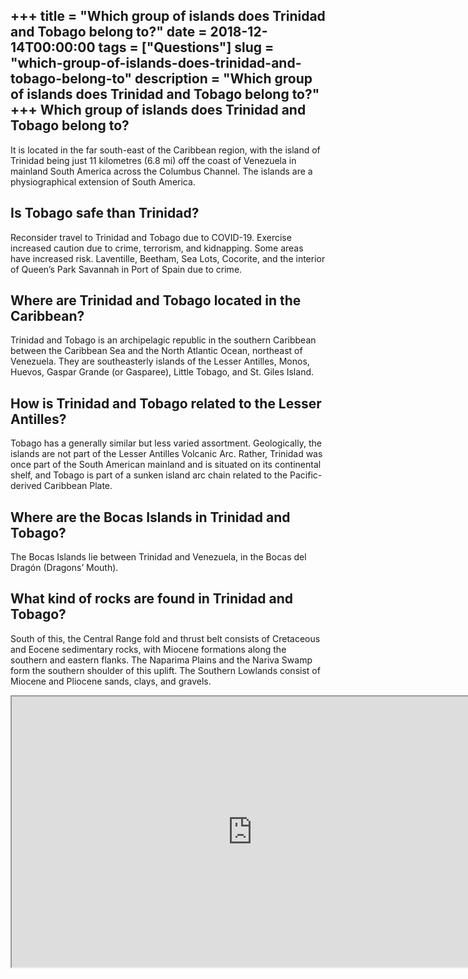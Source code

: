 +++
title = "Which group of islands does Trinidad and Tobago belong to?"
date = 2018-12-14T00:00:00
tags = ["Questions"]
slug = "which-group-of-islands-does-trinidad-and-tobago-belong-to"
description = "Which group of islands does Trinidad and Tobago belong to?"
+++
Which group of islands does Trinidad and Tobago belong to?
----------------------------------------------------------

It is located in the far south-east of the Caribbean region, with the island of Trinidad being just 11 kilometres (6.8 mi) off the coast of Venezuela in mainland South America across the Columbus Channel. The islands are a physiographical extension of South America.

Is Tobago safe than Trinidad?
-----------------------------

Reconsider travel to Trinidad and Tobago due to COVID-19. Exercise increased caution due to crime, terrorism, and kidnapping. Some areas have increased risk. Laventille, Beetham, Sea Lots, Cocorite, and the interior of Queen’s Park Savannah in Port of Spain due to crime.

Where are Trinidad and Tobago located in the Caribbean?
-------------------------------------------------------

Trinidad and Tobago is an archipelagic republic in the southern Caribbean between the Caribbean Sea and the North Atlantic Ocean, northeast of Venezuela. They are southeasterly islands of the Lesser Antilles, Monos, Huevos, Gaspar Grande (or Gasparee), Little Tobago, and St. Giles Island.

How is Trinidad and Tobago related to the Lesser Antilles?
----------------------------------------------------------

Tobago has a generally similar but less varied assortment. Geologically, the islands are not part of the Lesser Antilles Volcanic Arc. Rather, Trinidad was once part of the South American mainland and is situated on its continental shelf, and Tobago is part of a sunken island arc chain related to the Pacific-derived Caribbean Plate.

Where are the Bocas Islands in Trinidad and Tobago?
---------------------------------------------------

The Bocas Islands lie between Trinidad and Venezuela, in the Bocas del Dragón (Dragons’ Mouth).

What kind of rocks are found in Trinidad and Tobago?
----------------------------------------------------

South of this, the Central Range fold and thrust belt consists of Cretaceous and Eocene sedimentary rocks, with Miocene formations along the southern and eastern flanks. The Naparima Plains and the Nariva Swamp form the southern shoulder of this uplift. The Southern Lowlands consist of Miocene and Pliocene sands, clays, and gravels.

<iframe allow="accelerometer; autoplay; clipboard-write; encrypted-media; gyroscope; picture-in-picture" allowfullscreen="" class="__youtube_prefs__  epyt-is-override  no-lazyload" data-no-lazy="1" data-origheight="433" data-origwidth="770" data-skipgform_ajax_framebjll="" height="433" id="_ytid_53868" loading="lazy" src="https://www.youtube.com/embed/rKIQwD4PGe4?enablejsapi=1&autoplay=0&cc_load_policy=0&cc_lang_pref=&iv_load_policy=1&loop=0&modestbranding=0&rel=1&fs=1&playsinline=0&autohide=2&theme=dark&color=red&controls=1&" title="YouTube player" width="770"></iframe>